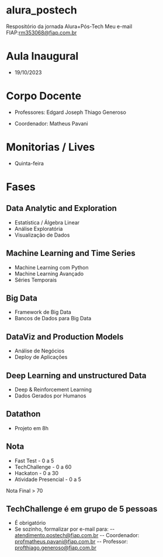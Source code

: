 # alura_postech
Respositório da jornada Alura+Pós-Tech
Meu e-mail FIAP:rm353068@fiap.com.br

# Aula Inaugural

- 19/10/2023

# Corpo Docente

- Professores:
Edgard Joseph
Thiago Generoso

- Coordenador:
Matheus Pavani


# Monitorias / Lives
- Quinta-feira

# Fases

## Data Analytic and Exploration

- Estatística / Álgebra Linear
- Análise Exploratória
- Visualização de Dados

## Machine Learning and Time Series

- Machine Learning com Python
- Machine Learning Avançado 
- Séries Temporais

## Big Data
- Framework de Big Data
- Bancos de Dados para Big Data 

## DataViz and Production Models

- Análise de Negócios
- Deploy de Aplicações

## Deep Learning and unstructured Data

- Deep & Reinforcement Learning
- Dados Gerados por Humanos

## Datathon 
- Projeto em 8h

## Nota
- Fast Test - 0 a 5  
- TechChallenge - 0 a 60 
- Hackaton - 0 a 30 
- Atividade Presencial - 0 a 5 

Nota Final > 70 

## TechChallenge é em grupo de 5 pessoas
- É obrigatório 
- Se sozinho, formalizar por e-mail para:
  -- atendimento.postech@fiap.com.br
  -- Coordenador: profmatheus.pavani@fiap.com.br 
  -- Professor: profthiago.generoso@fiap.com.br

